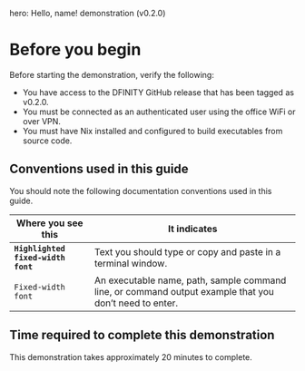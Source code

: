 hero: Hello, name! demonstration (v0.2.0)

# Before you begin

Before starting the demonstration, verify the following:

- You have access to the DFINITY GitHub release that has been tagged as v0.2.0.
- You must be connected as an authenticated user using the office WiFi or over VPN.
- You must have Nix installed and configured to build executables from source code.

## Conventions used in this guide

You should note the following documentation conventions used in this guide.

| Where you see this | It indicates |
| ------------------ | ------------ |
| <code style="font-weight:bold;">Highlighted fixed-width font</code> | Text you should type or copy and paste in a terminal window.|
| <code style="background:transparent">Fixed-width font</code> | An executable name, path, sample command line, or command output example that you don’t need to enter.

## Time required to complete this demonstration

This demonstration takes approximately 20 minutes to complete.
